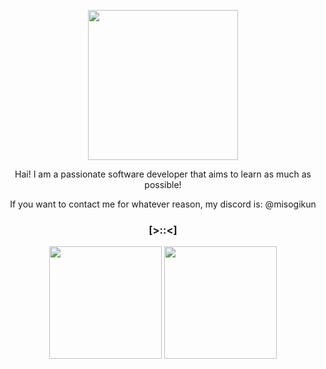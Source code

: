 <p align="center"><img width="240" src="https://78.media.tumblr.com/d370c9a207ba32dfebb8ee2963c59c0d/tumblr_p5wsa4UOHp1x7088uo1_100.gif" /></p>
<p align="center">Hai! I am a passionate software developer that aims to learn as much as possible!</p>
<p align="center">If you want to contact me for whatever reason, my discord is: @misogikun  </p>

### <p align="center">[>::<]</p>

<div align="center">
  <img height="180em"  src="https://github-readme-stats.vercel.app/api?username=misogikun&theme=vue-dark&show_icons=true&hide_border=true&count_private=true"/>
  <img height="180em"  src="https://github-readme-streak-stats.herokuapp.com/?user=misogikun&theme=vue-dark&hide_border=true"/>
</div>

